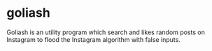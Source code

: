 # goliash
Goliash is an utility program which search and likes random posts on Instagram to flood the Instagram algorithm with false inputs. 
